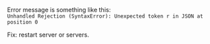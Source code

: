 Error message is something like this:  
`Unhandled Rejection (SyntaxError): Unexpected token r in JSON at position 0`  

Fix: restart server or servers.